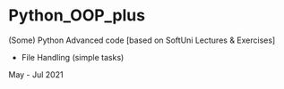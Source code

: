 # Python_OOP_plus
(Some) Python Advanced code [based on SoftUni Lectures &amp; Exercises]
- File Handling (simple tasks)

May - Jul 2021
